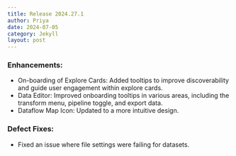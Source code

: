 ```yaml
---
title: Release 2024.27.1
author: Priya
date: 2024-07-05
category: Jekyll
layout: post
---
```

### Enhancements:
* On-boarding of Explore Cards: Added tooltips to improve discoverability and guide user engagement within explore cards.
* Data Editor: Improved onboarding tooltips in various areas, including the transform menu, pipeline toggle, and export data.
* Dataflow Map Icon: Updated to a more intuitive design.

### Defect Fixes:

* Fixed an issue where file settings were failing for datasets.
